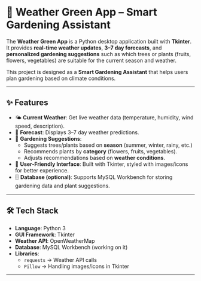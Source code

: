 # 🌱 Weather Green App – Smart Gardening Assistant

The **Weather Green App** is a Python desktop application built with **Tkinter**.  
It provides **real-time weather updates**, **3–7 day forecasts**, and **personalized gardening suggestions** such as which trees or plants (fruits, flowers, vegetables) are suitable for the current season and weather.  

This project is designed as a **Smart Gardening Assistant** that helps users plan gardening based on climate conditions.  

---

## ✨ Features

- 🌤 **Current Weather**: Get live weather data (temperature, humidity, wind speed, description).  
- 📅 **Forecast**: Displays 3–7 day weather predictions.  
- 🌱 **Gardening Suggestions**:  
  - Suggests trees/plants based on **season** (summer, winter, rainy, etc.)  
  - Recommends plants by **category** (flowers, fruits, vegetables).  
  - Adjusts recommendations based on **weather conditions**.  
- 🎨 **User-Friendly Interface**: Built with Tkinter, styled with images/icons for better experience.  
- 🗄 **Database (optional)**: Supports MySQL Workbench for storing gardening data and plant suggestions.  

---

## 🛠️ Tech Stack

- **Language**: Python 3  
- **GUI Framework**: Tkinter  
- **Weather API**: OpenWeatherMap  
- **Database**: MySQL Workbench (working on it)  
- **Libraries**:  
  - `requests` → Weather API calls  
  - `Pillow` → Handling images/icons in Tkinter  

---


